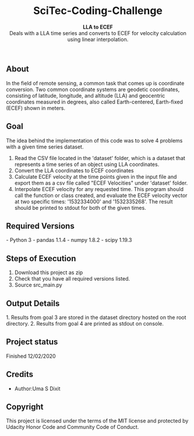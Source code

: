 <h1 align="center">SciTec-Coding-Challenge</h1>
<p align="center"><strong>LLA to ECEF</strong>
<br>Deals with a LLA time series and converts to ECEF for velocity calculation using linear interpolation.</p>
<br/>
<h2>About</h2>
  In the field of remote sensing, a common task that comes up is coordinate conversion. Two common coordinate systems are geodetic coordinates, consisting of     latitude, longitude, and altitude (LLA) and geocentric coordinates measured in degrees, also called Earth-centered, Earth-fixed (ECEF) shown in meters.

<h2>Goal</h2>
The idea behind the implementation of this code was to solve 4 problems with a given time series dataset.

1. Read the CSV file located in the 'dataset' folder, which is a dataset that represents a time series of an object using LLA coordinates. 
2. Convert the LLA coordinates to ECEF coordinates
3. Calculate ECEF velocity at the time points given in the input file and export them as a csv file called "ECEF Velocities" under 'dataset' folder.
4. Interpolate ECEF velocity for any requested time. This program should call the function or class created, and evaluate the ECEF velocity vector at two specific times: '1532334000' and '1532335268'. The result should be printed to stdout for both of the given times. 

<h2>Required Versions</h2>
- Python 3
- pandas 1.1.4
- numpy 1.8.2
- scipy 1.19.3

<h2>Steps of Execution</h2>

1. Download this project as zip
2. Check that you have all required versions listed. 
3. Source src_main.py

<h2>Output Details</h2>
1. Results from goal 3 are stored in the dataset directory hosted on the root directory. 
2. Results from goal 4 are printed as stdout on console.

<h2>Project status</h2>
Finished 12/02/2020

<h2>Credits</h2>

- Author:Uma S Dixit

<h2>Copyright</h2>
This project is licensed under the terms of the MIT license and protected by Udacity Honor Code and Community Code of Conduct.
